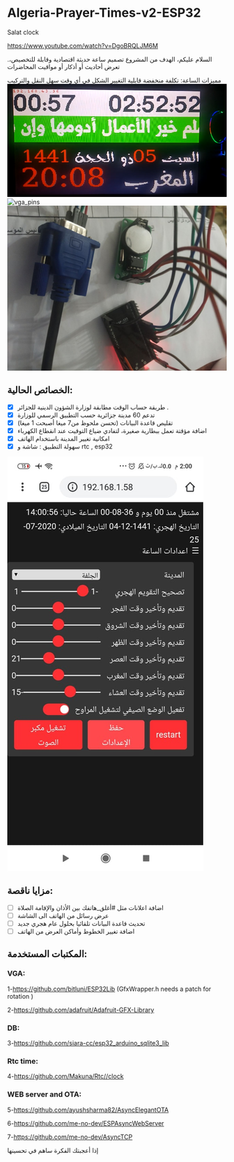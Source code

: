 # Algeria-Prayer-Times-v2-ESP32
Salat clock

https://www.youtube.com/watch?v=DgoBRQLJM6M

.السلام عليكم، الهدف من المشروع تصميم ساعة حديثة اقتصادية وقابلة للتخصيص، تعرض أحاديث أو أذكار أو مواقيت المحاضرات

مميزات الساعة:
تكلفة منخفضة
قابلية التغيير الشكل في أي وقت
سهل النقل والتركيب
![salat](https://raw.githubusercontent.com/ens4dz/Algeria-Prayer-Times-v2-ESP32/master/esp32-salat.png)
![vga_pins](https://raw.githubusercontent.com/ens4dz/Salat-Time-esp32/master/vga_pins.jpg)
![esp32_vga_rtc_pins](https://raw.githubusercontent.com/ens4dz/Algeria-Prayer-Times-v2-ESP32/master/esp32-vga-rtc.jpg)
## الخصائص الحالية:
- [x] طريقة حساب الوقت مطابقة لوزارة الشؤون الدينية للجزائر .
- [x] تدعم 60 مدينة جزائرية حسب التطبيق الرسمي للوزارة
- [x] تقليص قاعدة البيانات (تحسن ملحوظ من7 ميغا أصبحت 1 ميغا)
- [x] اضافة مؤقتة تعمل ببطارية صغيرة، لتفادي ضياع التوقيت عند انقطاع الكهرباء 
- [x] امكانية تغيير المدينة باستخدام الهاتف 
- [x] سهولة التطبيق : شاشة و rtc , esp32 

![wifi-config](https://raw.githubusercontent.com/ens4dz/Algeria-Prayer-Times-v2-ESP32/master/wifi_config.jpg)



## مزايا ناقصة:
- [ ] اضافة اعلانات مثل #أغلق_هاتفك بين الأذان والإقامة الصلاة
- [ ] عرض رسائل من الهاتف الى الشاشة 
- [ ] تحديث قاعدة البيانات تلقائيا بحلول عام هجري جديد
- [ ] اضافة تغيير الخطوط وأماكن العرض من الهاتف

## المكتبات المستخدمة:

### VGA:
1-https://github.com/bitluni/ESP32Lib 
(GfxWrapper.h needs a patch for rotation )

2-https://github.com/adafruit/Adafruit-GFX-Library


### DB:

3-https://github.com/siara-cc/esp32_arduino_sqlite3_lib


### Rtc time:

4-https://github.com/Makuna/Rtc//clock 


### WEB server and OTA:

5-https://github.com/ayushsharma82/AsyncElegantOTA

6-https://github.com/me-no-dev/ESPAsyncWebServer

7-https://github.com/me-no-dev/AsyncTCP

إذا أعجبتك الفكرة ساهم في تحسينها 
